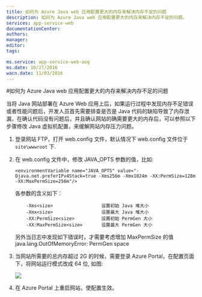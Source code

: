 ```yaml
---
title: 如何为 Azure Java web 应用配置更大的内存来解决内存不足的问题
description: 如何为 Azure Java web 应用配置更大的内存来解决内存不足的问题。
services: app-service-web
documentationCenter: 
authors: 
manager: 
editor: 
tags: 

ms.service: app-service-web-aog
ms.date: 10/27/2016
wacn.date: 11/03/2016
---
```


#如何为 Azure Java web 应用配置更大的内存来解决内存不足的问题

当将 Java 网站部署在 Azure Web 应用上后，如果运行过程中发现内存不足错误或者性能问题后，开发人员首先需要排查是否是 Java 代码的缺陷导致了内存泄漏，在确认代码没有问题后，并且确认网站的确需要更大的内存后，可以参照以下步骤修改 Java 虚拟机配置，来缓解网站内存压力问题。

1.	登录网站 FTP，打开 web.config 文件，默认情况下 web.config 文件位于 `site\wwwroot` 下.
2.	在 web.config 文件中，修改 JAVA_OPTS 参数的值，比如: 

        <environmentVariable name="JAVA_OPTS" value="-Djava.net.preferIPv4Stack=true -Xms256m -Xmx1024m -XX:PermSize=128m -XX:MaxPermSize=256m"/>

    各参数的含义如下：

            -Xms<size>        			设置初始 Java 堆大小
            -Xmx<size>         			设置最大 Java 堆大小
            -XX:PermSize<size>  		设置初始 PermGen 大小
            -XX:MaxPermSize<size> 		设置最大 PermGen 大小

    另外当日志中发现如下错误时，才需要考虑增加 MaxPermSize 的值
               java.lang.OutOfMemoryError: PermGen space

3.	当网站所需要的总内存超过 2G 的时候，需要登录 Azure Portal，在配置页面下，将网站运行模式改成 64 位, 如图:

     ![](./media/aog-web-app-java-memory-out/bit-change.png)

4.	在 Azure Portal 上重启网站，使配置生效。
